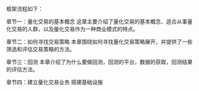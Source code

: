 框架流程如下：

章节一：量化交易的基本概念
这章主要介绍了量化交易的基本概念、适合从事量化交易的人群，以及量化交易作为一种商业模式的特点。

章节二：如何寻找交易策略
本章围绕如何寻找量化交易策略展开，并提供了一些筛选和评估交易策略的方法。

章节三：回测
本章介绍了为什么要做回测，回测的平台，数据的获取，回测结果的评估方法。

章节四：建立量化交易业务
搭建基础设施
